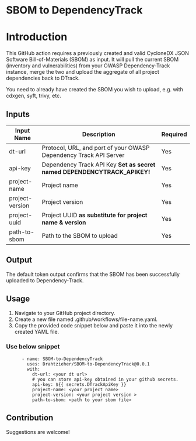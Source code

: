 # SBOM to DependencyTrack

# Introduction

This GitHub action requires a previously created and valid CycloneDX JSON Software Bill-of-Materials (SBOM) as input. It will pull the current SBOM (inventory and vulnerabilities) from your OWASP Dependency-Track instance, merge the two and upload the aggregate of all project dependencies back to DTrack.

You need to already have created the SBOM you wish to upload, e.g. with cdxgen, syft, trivy, etc.

## Inputs
| Input Name       | Description                                                                                            | Required |
|------------------|--------------------------------------------------------------------------------------------------------|----------|
| dt-url           | Protocol, URL, and port of your OWASP Dependency Track API Server                                        | Yes      |
| api-key          | Dependency Track API Key **Set as secret named DEPENDENCYTRACK_APIKEY!**                                  | Yes      |
| project-name     | Project name                                                                                           | Yes      |
| project-version  | Project version                                                                                        | Yes      |
| project-uuid     | Project UUID **as substitute for project name & version**                                                | Yes      |
| path-to-sbom     | Path to the SBOM to upload                                                                             | Yes      |



## Output
The default token output confirms that the SBOM has been successfully uploaded to Dependency-Track.

## Usage

1) Navigate to your GitHub project directory.
2) Create a new file named .github/workflows/file-name.yaml.
3) Copy the provided code snippet below and paste it into the newly created YAML file.

### Use below snippet
```
      - name: SBOM-to-DependencyTrack
        uses: Drahtzieher/SBOM-to-DependencyTrack@0.0.1
        with:
          dt-url: <your dt url>
          # you can store api-key obtained in your github secrets.
          api-key: ${{ secrets.DTrackApiKey }}
          project-name: <your project name>
          project-version: <your project version >
          path-to-sbom: <path to your sbom file>
```

## Contribution

Suggestions are welcome!
